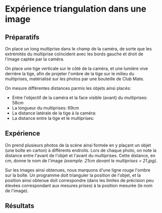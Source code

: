 # Expérience triangulation dans une image
## Préparatifs

On place un long multiprise dans le champ de la caméra, de sorte que les
extrémités du multiprise coïncident avec les bords gauche et droit de l'image
captée par la caméra.

On place une tige verticale sur le côté de la caméra, et une lumière
vive derrière la tige, afin de projeter l'ombre de la tige sur le milieu du
multiprises, matérialisé sur les photos par une bouteille de Club Mate.

On mesure différentes distances parmis les objets ainsi placés:
* Entre l'objectif de la caméra et la face visible (avant) du multiprises: 58cm
* La longueur du multiprises: 69cm
* La distance latérale de la tige à la caméra:
* La distance entre la tige et le multiprises:

## Expérience

On prend plusieurs photos de la scène ainsi formée en y plaçant un objet
(une boîte en carton) à différents endroits. Lors de chaque photo, on note
la distance entre l'avant de l'objet et l'avant du multiprises. Cette distance,
en cm, donne le nom de l'image *(exemple: 21cm devant le multiprises = 21.jpg)*.

Sur les images ainsi obtenues, nous marquons d'une ligne rouge l'ombre sur la
boîte. Un programme doit trianguler la position de l'objet, et la position
ainsi obtenue doit correspondre (dans les limites de précision peu élevées
correspondant aux mesures prises) à la position mesurée (le nom de l'image).

## Résultats

